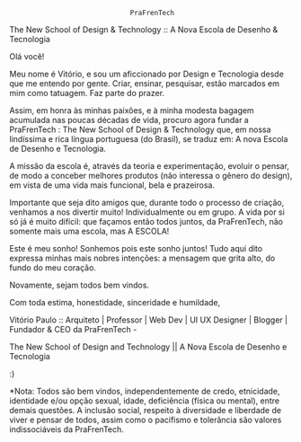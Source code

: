                                   PraFrenTech


The New School of Design & Technology :: A Nova Escola de Desenho & Tecnologia


Olá você!

Meu nome é Vitório, e sou um aficcionado por Design e Tecnologia desde que me entendo por gente. Criar, ensinar, pesquisar, estão marcados em mim como tatuagem. Faz parte do prazer.

Assim, em honra às minhas paixôes, e à minha modesta bagagem acumulada nas poucas décadas de vida, procuro agora fundar a PraFrenTech : The New School of Design & Technology que, em nossa lindíssima e rica língua portuguesa (do Brasil), se traduz em: A nova Escola de Desenho e Tecnologia.

A missão da escola é, através da teoria e experimentação, evoluir o pensar, de modo a conceber melhores produtos (não interessa o gênero do design), em vista de uma vida mais funcional, bela e prazeirosa. 

Importante que seja dito amigos que, durante todo o processo de criação, venhamos a nos divertir muito! Individualmente ou em grupo. A vida por si só já é muito difícil: que façamos então todos juntos, da PraFrenTech, não somente mais uma escola, mas A ESCOLA!

Este é meu sonho! Sonhemos pois este sonho juntos! Tudo aqui dito expressa minhas mais nobres intenções: a mensagem que grita alto, do fundo do meu coração. 

Novamente, sejam todos bem vindos.

Com toda estima, honestidade, sinceridade e humildade,

Vitório Paulo :: Arquiteto | Professor | Web Dev | UI UX Designer | Blogger | Fundador & CEO da PraFrenTech - 

The New School of Design and Technology || A Nova Escola de Desenho e Tecnologia

:)

*Nota: Todos são bem vindos, independentemente de credo, etnicidade, identidade e/ou opção sexual, idade, deficiência (física ou mental), entre demais questões. A inclusão social, respeito à diversidade e liberdade de viver e pensar de todos, assim como o pacifismo e tolerância são valores indissociáveis da PraFrenTech.

